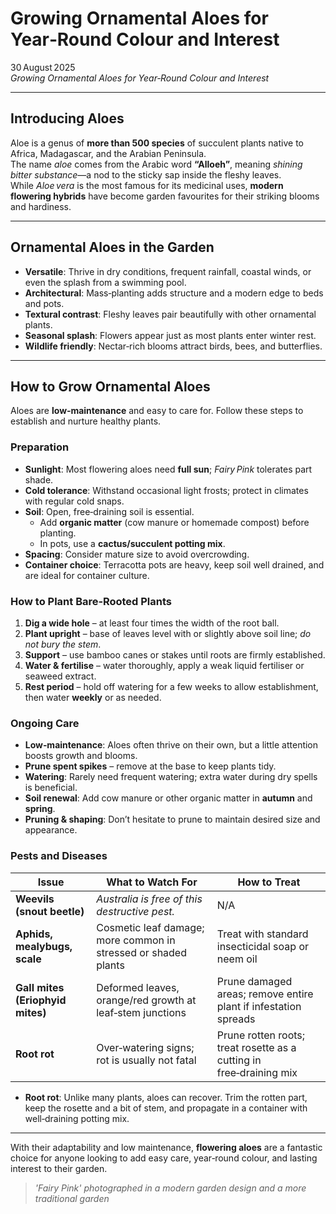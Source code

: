 # Growing Ornamental Aloes for Year‑Round Colour and Interest

30 August 2025  
*Growing Ornamental Aloes for Year‑Round Colour and Interest*

---

## Introducing Aloes

Aloe is a genus of **more than 500 species** of succulent plants native to Africa, Madagascar, and the Arabian Peninsula.  
The name *aloe* comes from the Arabic word **“Alloeh”**, meaning *shining bitter substance*—a nod to the sticky sap inside the fleshy leaves.  
While *Aloe vera* is the most famous for its medicinal uses, **modern flowering hybrids** have become garden favourites for their striking blooms and hardiness.

---

## Ornamental Aloes in the Garden

- **Versatile**: Thrive in dry conditions, frequent rainfall, coastal winds, or even the splash from a swimming pool.  
- **Architectural**: Mass‑planting adds structure and a modern edge to beds and pots.  
- **Textural contrast**: Fleshy leaves pair beautifully with other ornamental plants.  
- **Seasonal splash**: Flowers appear just as most plants enter winter rest.  
- **Wildlife friendly**: Nectar‑rich blooms attract birds, bees, and butterflies.

---

## How to Grow Ornamental Aloes

Aloes are **low‑maintenance** and easy to care for. Follow these steps to establish and nurture healthy plants.

### Preparation

- **Sunlight**: Most flowering aloes need **full sun**; *Fairy Pink* tolerates part shade.  
- **Cold tolerance**: Withstand occasional light frosts; protect in climates with regular cold snaps.  
- **Soil**: Open, free‑draining soil is essential.  
  - Add **organic matter** (cow manure or homemade compost) before planting.  
  - In pots, use a **cactus/succulent potting mix**.  
- **Spacing**: Consider mature size to avoid overcrowding.  
- **Container choice**: Terracotta pots are heavy, keep soil well drained, and are ideal for container culture.

### How to Plant Bare‑Rooted Plants

1. **Dig a wide hole** – at least four times the width of the root ball.  
2. **Plant upright** – base of leaves level with or slightly above soil line; *do not bury the stem*.  
3. **Support** – use bamboo canes or stakes until roots are firmly established.  
4. **Water & fertilise** – water thoroughly, apply a weak liquid fertiliser or seaweed extract.  
5. **Rest period** – hold off watering for a few weeks to allow establishment, then water **weekly** or as needed.

### Ongoing Care

- **Low‑maintenance**: Aloes often thrive on their own, but a little attention boosts growth and blooms.  
- **Prune spent spikes** – remove at the base to keep plants tidy.  
- **Watering**: Rarely need frequent watering; extra water during dry spells is beneficial.  
- **Soil renewal**: Add cow manure or other organic matter in **autumn** and **spring**.  
- **Pruning & shaping**: Don’t hesitate to prune to maintain desired size and appearance.

### Pests and Diseases

| Issue | What to Watch For | How to Treat |
|-------|-------------------|--------------|
| **Weevils (snout beetle)** | *Australia is free of this destructive pest.* | N/A |
| **Aphids, mealybugs, scale** | Cosmetic leaf damage; more common in stressed or shaded plants | Treat with standard insecticidal soap or neem oil |
| **Gall mites (Eriophyid mites)** | Deformed leaves, orange/red growth at leaf‑stem junctions | Prune damaged areas; remove entire plant if infestation spreads |
| **Root rot** | Over‑watering signs; rot is usually not fatal | Prune rotten roots; treat rosette as a cutting in free‑draining mix |

- **Root rot**: Unlike many plants, aloes can recover. Trim the rotten part, keep the rosette and a bit of stem, and propagate in a container with well‑draining potting mix.

---

With their adaptability and low maintenance, **flowering aloes** are a fantastic choice for anyone looking to add easy care, year‑round colour, and lasting interest to their garden.

> *'Fairy Pink' photographed in a modern garden design and a more traditional garden*